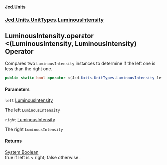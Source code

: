 #### [Jcd.Units](index.md 'index')
### [Jcd.Units.UnitTypes](Jcd.Units.UnitTypes.md 'Jcd.Units.UnitTypes').[LuminousIntensity](Jcd.Units.UnitTypes.LuminousIntensity.md 'Jcd.Units.UnitTypes.LuminousIntensity')

## LuminousIntensity.operator <(LuminousIntensity, LuminousIntensity) Operator

Compares two `LuminousIntensity` instances to determine if the left one is less than the right one.

```csharp
public static bool operator <(Jcd.Units.UnitTypes.LuminousIntensity left, Jcd.Units.UnitTypes.LuminousIntensity right);
```
#### Parameters

<a name='Jcd.Units.UnitTypes.LuminousIntensity.op_LessThan(Jcd.Units.UnitTypes.LuminousIntensity,Jcd.Units.UnitTypes.LuminousIntensity).left'></a>

`left` [LuminousIntensity](Jcd.Units.UnitTypes.LuminousIntensity.md 'Jcd.Units.UnitTypes.LuminousIntensity')

The left `LuminousIntensity`

<a name='Jcd.Units.UnitTypes.LuminousIntensity.op_LessThan(Jcd.Units.UnitTypes.LuminousIntensity,Jcd.Units.UnitTypes.LuminousIntensity).right'></a>

`right` [LuminousIntensity](Jcd.Units.UnitTypes.LuminousIntensity.md 'Jcd.Units.UnitTypes.LuminousIntensity')

The right `LuminousIntensity`

#### Returns
[System.Boolean](https://docs.microsoft.com/en-us/dotnet/api/System.Boolean 'System.Boolean')  
true if left is < right; false otherwise.
